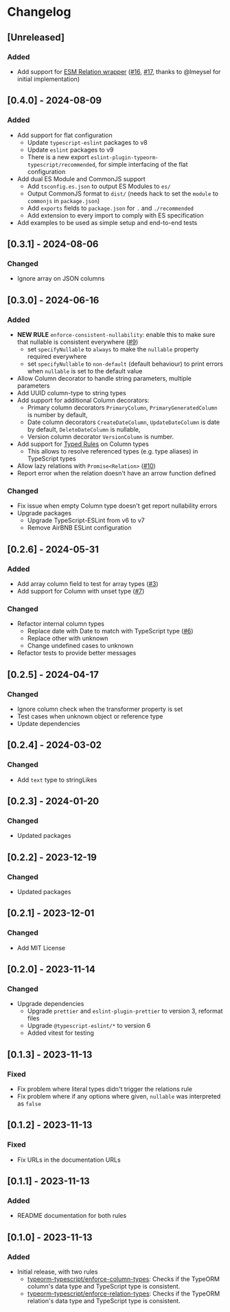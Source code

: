 # Changelog

## [Unreleased]

### Added

- Add support for [ESM Relation wrapper](https://typeorm.io/#relations-in-esm-projects) ([#16](https://github.com/daniel7grant/eslint-plugin-typeorm-typescript/pull/16), [#17](https://github.com/daniel7grant/eslint-plugin-typeorm-typescript/issues/17), thanks to @lmeysel for initial implementation)


## [0.4.0] - 2024-08-09

### Added

- Add support for flat configuration
    - Update `typescript-eslint` packages to v8
    - Update `eslint` packages to v9
    - There is a new export `eslint-plugin-typeorm-typescript/recommended`, for simple interfacing of the flat configuration
- Add dual ES Module and CommonJS support
    - Add `tsconfig.es.json` to output ES Modules to `es/`
    - Output CommonJS format to `dist/` (needs hack to set the `module` to `commonjs` in `package.json`)
    - Add `exports` fields to `package.json` for `.` and `./recommended`
    - Add extension to every import to comply with ES specification
- Add examples to be used as simple setup and end-to-end tests

## [0.3.1] - 2024-08-06

### Changed

- Ignore array on JSON columns

## [0.3.0] - 2024-06-16

### Added

- **NEW RULE** `enforce-consistent-nullability`: enable this to make sure that nullable is consistent everywhere ([#9](https://github.com/daniel7grant/eslint-plugin-typeorm-typescript/issues/9))
    - set `specifyNullable` to `always` to make the `nullable` property required everywhere
    - set `specifyNullable` to `non-default` (default behaviour) to print errors when `nullable` is set to the default value
- Allow Column decorator to handle string parameters, multiple parameters
- Add UUID column-type to string types
- Add support for additional Column decorators:
    - Primary column decorators `PrimaryColumn`, `PrimaryGeneratedColumn` is number by default,
    - Date column decorators `CreateDateColumn`, `UpdateDateColumn` is date by default, `DeleteDateColumn` is nullable,
    - Version column decorator `VersionColumn` is number.
- Add support for [Typed Rules](https://typescript-eslint.io/getting-started/typed-linting) on Column types
    - This allows to resolve referenced types (e.g. type aliases) in TypeScript types
- Allow lazy relations with `Promise<Relation>` ([#10](https://github.com/daniel7grant/eslint-plugin-typeorm-typescript/issues/10))
- Report error when the relation doesn't have an arrow function defined

### Changed

- Fix issue when empty Column type doesn't get report nullability errors
- Upgrade packages
    - Upgrade TypeScript-ESLint from v6 to v7
    - Remove AirBNB ESLint configuration

## [0.2.6] - 2024-05-31

### Added

- Add array column field to test for array types ([#3](https://github.com/daniel7grant/eslint-plugin-typeorm-typescript/issues/3))
- Add support for Column with unset type ([#7](https://github.com/daniel7grant/eslint-plugin-typeorm-typescript/issues/7))

### Changed

- Refactor internal column types
    - Replace date with Date to match with TypeScript type ([#6](https://github.com/daniel7grant/eslint-plugin-typeorm-typescript/issues/6))
    - Replace other with unknown
    - Change undefined cases to unknown
- Refactor tests to provide better messages

## [0.2.5] - 2024-04-17

### Changed

- Ignore column check when the transformer property is set
- Test cases when unknown object or reference type
- Update dependencies

## [0.2.4] - 2024-03-02

### Changed

- Add `text` type to stringLikes

## [0.2.3] - 2024-01-20

### Changed

- Updated packages

## [0.2.2] - 2023-12-19

### Changed

- Updated packages

## [0.2.1] - 2023-12-01

### Changed

- Add MIT License

## [0.2.0] - 2023-11-14

### Changed

- Upgrade dependencies
    - Upgrade `prettier` and `eslint-plugin-prettier` to version 3, reformat files
    - Upgrade `@typescript-eslint/*` to version 6
    - Added vitest for testing

## [0.1.3] - 2023-11-13

### Fixed

- Fix problem where literal types didn't trigger the relations rule
- Fix problem where if any options where given, `nullable` was interpreted as `false`

## [0.1.2] - 2023-11-13

### Fixed

- Fix URLs in the documentation URLs

## [0.1.1] - 2023-11-13

### Added

- README documentation for both rules

## [0.1.0] - 2023-11-13

### Added

-   Initial release, with two rules
    -   [typeorm-typescript/enforce-column-types](./README.md#typeorm-typescriptenforce-column-types): Checks if the TypeORM column's data type and TypeScript type is consistent.
    -   [typeorm-typescript/enforce-relation-types](./README.md#typeorm-typescriptenforce-relation-types): Checks if the TypeORM relation's data type and TypeScript type is consistent.
